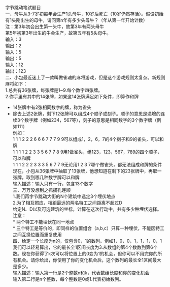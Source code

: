 字节跳动笔试题目  
一、母牛从3-7岁初每年会生产1头母牛，10岁后死亡（10岁仍然存活）。假设初始有1头刚出生的母牛，请问第n年有多少头母牛？（年从第一年开始计数）  
注：第3年初会出生第一头牛，故第3年有两头母牛  
    第5年初第3年出生的牛会生产，故第五年有5头母牛。  
输入：3  
输出：2  
输入：5  
输出：5  
输入：12  
输出：123  
二、小包最近迷上了一款叫做雀魂的麻将游戏，但是这个游戏规则太复杂。新规则麻将如下：  
   1.总共有36张牌，每张牌是1~9.每个数字四张牌。  
   2.你手里有其中的14张牌，如果这14张牌满足如下条件，即算作和牌  
   * 14张牌中有2张相同数字的牌，称为雀头  
   * 除去上述2张牌，剩下12张牌可以组成4个顺子或刻子。顺子的意思是递增的连续3个数字牌（例如234，567等），刻子的意思是相同数字的3个数字牌（例如111）  
例如：  
1 1 1 2 2 2 6 6 6 7 7 7 9 9可以组成1，2，6，7的4个刻子和9的雀头，可以和牌  
1 1 1 1 2 2 3 3 5 6 7 7 8 9用1做雀头，组123，123，567，789的四个顺子，可以和牌  
1 1 1 2 2 2 3 3 3 5 6 7 7 9无论用1 2 3 7哪个做雀头，都无法组成和牌的条件  
现在，小包从36张牌中抽取了13张牌，他想知道在剩下的23张牌中，再取一张牌，取到哪几种数字牌可以和牌  
输入描述：输入只有一行，包含13个数字  
三、万万没想到之抓捕孔连顺  
1.我们再字节跳动大街的N个建筑中选定3个埋伏地点  
2.为了相互照应，相距最远的两名特工之间距离不超过D  
给定N、D以及可选建筑的坐标，计算在这次行动中，共有多少种埋伏选择。  
注意：  
    * 两个特工不能埋伏在同一地点  
    * 三个特工是等价的，即同样的位置组合（a,b,c）只算一种埋伏，不能因特工之间互换位置而重复使用  
四、给定一个长度为n的，仅包含0，1的数列。例如1，0，0，1，1，1，0，1我们可以轻易算出，它的最长全1区间长度为3.从数组的第4个数数到第6个数。现在你获得了k次可以将位置上的0变为1的机会，但你可以不用完你的所有机会。请你给出，你使用了你的变化机会后，这个数列的最长全1区间最大是多少。   
输入描述：输入第一行是2个整数n和k，代表数组长度和你的变化机会    
         输入第二行是n个整数，每个整数是0或1.代表初始数列。
